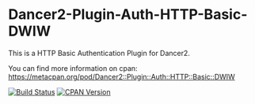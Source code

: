 # Dancer2-Plugin-Auth-HTTP-Basic-DWIW

This is a HTTP Basic Authentication Plugin for Dancer2.

You can find more information on cpan:
https://metacpan.org/pod/Dancer2::Plugin::Auth::HTTP::Basic::DWIW

[![Build Status](https://travis-ci.org/LittleFox94/Dancer2-Plugin-Auth-HTTP-Basic-DWIW.svg)](https://travis-ci.org/LittleFox94/Dancer2-Plugin-Auth-HTTP-Basic-DWIW)
[![CPAN Version](https://img.shields.io/cpan/v/Dancer2-Plugin-Auth-HTTP-Basic-DWIW.svg)](https://img.shields.io/cpan/v/Dancer2-Plugin-Auth-HTTP-Basic-DWIW.svg)
